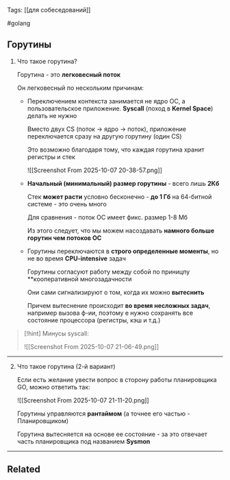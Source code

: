 Tags: [[для собеседований]]

#golang 



## Горутины



1. Что такое горутина?

	Горутина - это **легковесный поток**
	
	
	Он легковесный по нескольким причинам:
	
	- Переключением контекста занимается не ядро ОС, а пользовательское приложение. **Syscall** (поход в **Kernel Space**) делать не нужно
	  
		Вместо двух CS (поток -> ядро -> поток), приложение переключается сразу на другую горутину (один CS)
		
		Это возможно благодаря тому, что каждая горутина хранит регистры и стек
		
		![[Screenshot From 2025-10-07 20-38-57.png]]
	 
	
	- **Начальный (минимальный) размер горутины** - всего лишь **2Кб**
	  
		Стек **может расти** условно бесконечно - **до 1 Гб** на 64-битной системе - это очень много  
		
		Для сравнения - поток ОС имеет фикс. размер 1-8 Мб
		
		Из этого следует, что мы можем насоздавать **намного больше горутин чем потоков ОС**
	  
	  
	- Горутины переключаются в  **строго определенные моменты**, но не во время **CPU-intensive** задач
	  
		Горутины согласуют работу между собой по приницпу **кооперативной 
		многозадачности
		
		Они сами сигнализируют о том, когда их можно **вытеснить**
		
		Причем вытеснение происходит **во время несложных задач**, например вызова ф-ии, поэтому е нужно сохранять все состояние процессора (регистры, кэш и т.д.)


> [!hint] 
> Минусы syscall:
> 
> ![[Screenshot From 2025-10-07 21-06-49.png]] 


---


2. Что такое горутина (2-й вариант)

	Если есть желание увести вопрос в сторону работы планировщика GO, можно ответить так:
	
	![[Screenshot From 2025-10-07 21-11-20.png]]
	
	
	Горутины управляются **рантаймом** (а точнее его частью - Планировщиком)
	
	Горутина вытесняется на основе ее состояние - за это отвечает часть планировщика под названием **Sysmon**
	
	
	


---


## Related


